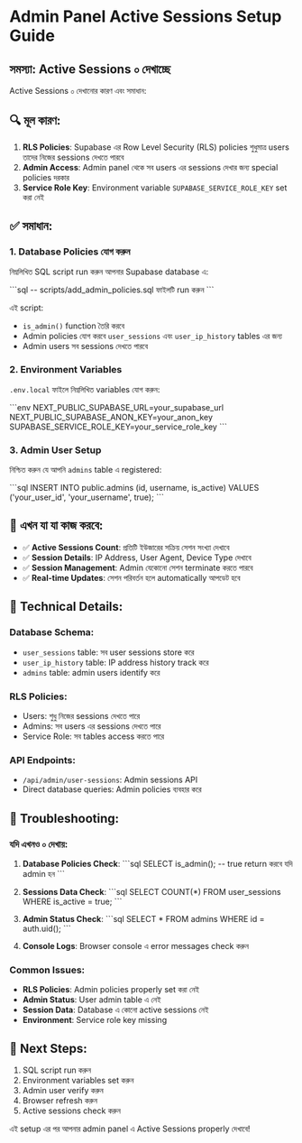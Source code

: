# Admin Panel Active Sessions Setup Guide

## সমস্যা: Active Sessions ০ দেখাচ্ছে

Active Sessions ০ দেখানোর কারণ এবং সমাধান:

## 🔍 **মূল কারণ:**

1. **RLS Policies**: Supabase এর Row Level Security (RLS) policies শুধুমাত্র users তাদের নিজের sessions দেখতে পারবে
2. **Admin Access**: Admin panel থেকে সব users এর sessions দেখার জন্য special policies দরকার
3. **Service Role Key**: Environment variable `SUPABASE_SERVICE_ROLE_KEY` set করা নেই

## ✅ **সমাধান:**

### 1. Database Policies যোগ করুন

নিম্নলিখিত SQL script run করুন আপনার Supabase database এ:

\`\`\`sql
-- scripts/add_admin_policies.sql ফাইলটি run করুন
\`\`\`

এই script:
- `is_admin()` function তৈরি করবে
- Admin policies যোগ করবে `user_sessions` এবং `user_ip_history` tables এর জন্য
- Admin users সব sessions দেখতে পারবে

### 2. Environment Variables

`.env.local` ফাইলে নিম্নলিখিত variables যোগ করুন:

\`\`\`env
NEXT_PUBLIC_SUPABASE_URL=your_supabase_url
NEXT_PUBLIC_SUPABASE_ANON_KEY=your_anon_key
SUPABASE_SERVICE_ROLE_KEY=your_service_role_key
\`\`\`

### 3. Admin User Setup

নিশ্চিত করুন যে আপনি `admins` table এ registered:

\`\`\`sql
INSERT INTO public.admins (id, username, is_active) 
VALUES ('your_user_id', 'your_username', true);
\`\`\`

## 🚀 **এখন যা যা কাজ করবে:**

- ✅ **Active Sessions Count**: প্রতিটি ইউজারের সক্রিয় সেশন সংখ্যা দেখাবে
- ✅ **Session Details**: IP Address, User Agent, Device Type দেখাবে
- ✅ **Session Management**: Admin যেকোনো সেশন terminate করতে পারবে
- ✅ **Real-time Updates**: সেশন পরিবর্তন হলে automatically আপডেট হবে

## 🔧 **Technical Details:**

### Database Schema:
- `user_sessions` table: সব user sessions store করে
- `user_ip_history` table: IP address history track করে
- `admins` table: admin users identify করে

### RLS Policies:
- Users: শুধু নিজের sessions দেখতে পারে
- Admins: সব users এর sessions দেখতে পারে
- Service Role: সব tables access করতে পারে

### API Endpoints:
- `/api/admin/user-sessions`: Admin sessions API
- Direct database queries: Admin policies ব্যবহার করে

## 🐛 **Troubleshooting:**

### যদি এখনও ০ দেখায়:

1. **Database Policies Check**:
   \`\`\`sql
   SELECT is_admin(); -- true return করবে যদি admin হন
   \`\`\`

2. **Sessions Data Check**:
   \`\`\`sql
   SELECT COUNT(*) FROM user_sessions WHERE is_active = true;
   \`\`\`

3. **Admin Status Check**:
   \`\`\`sql
   SELECT * FROM admins WHERE id = auth.uid();
   \`\`\`

4. **Console Logs**: Browser console এ error messages check করুন

### Common Issues:

- **RLS Policies**: Admin policies properly set করা নেই
- **Admin Status**: User admin table এ নেই
- **Session Data**: Database এ কোনো active sessions নেই
- **Environment**: Service role key missing

## 📝 **Next Steps:**

1. SQL script run করুন
2. Environment variables set করুন
3. Admin user verify করুন
4. Browser refresh করুন
5. Active sessions check করুন

এই setup এর পর আপনার admin panel এ Active Sessions properly দেখাবে!
